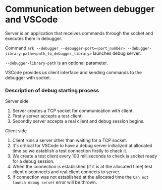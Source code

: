 # Communication between debugger and VSCode
Server is an application that receives commands through the socket and executes them in debugger.

Command `ark --debugger --debugger-port=<port_number> --debugger-library-path=<path_to_debugger_library>` launches debug server.

`--debugger-library-path` is an optional parameter.

VSCode provides us client interface and sending commands to the debugger with socket.

### Description of debug starting process
Server side
1. Server creates a TCP socket for communication with client.
2. Firstly server accepts a test client.
3. Secondly server accepts a real client and debug session begins.

Client side
1. Client runs a server other than waiting for a TCP socket.
2. It's critical for VSCode to have a debug server initialized at allocated time so we establish a test connection firstly to check it.
3. We create a test client every 100 milliseconds to check is socket ready for a debug session.
4. When the connection is established (if it is at the allocated time) test client disconnects and real client connects to server.
5. If connection was not established at the allocated time the `Can not launch debug server` error will be thrown.
